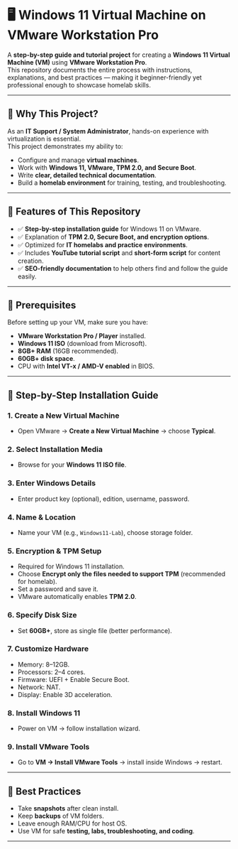 # 🖥️ Windows 11 Virtual Machine on VMware Workstation Pro

A **step-by-step guide and tutorial project** for creating a **Windows 11 Virtual Machine (VM)** using **VMware Workstation Pro**.  
This repository documents the entire process with instructions, explanations, and best practices — making it beginner-friendly yet professional enough to showcase homelab skills.

---

## 🔹 Why This Project?
As an **IT Support / System Administrator**, hands-on experience with virtualization is essential.  
This project demonstrates my ability to:
- Configure and manage **virtual machines**.
- Work with **Windows 11, VMware, TPM 2.0, and Secure Boot**.
- Write **clear, detailed technical documentation**.
- Build a **homelab environment** for training, testing, and troubleshooting.

---

## 🔹 Features of This Repository
- ✅ **Step-by-step installation guide** for Windows 11 on VMware.  
- ✅ Explanation of **TPM 2.0, Secure Boot, and encryption options**.  
- ✅ Optimized for **IT homelabs and practice environments**.  
- ✅ Includes **YouTube tutorial script** and **short-form script** for content creation.  
- ✅ **SEO-friendly documentation** to help others find and follow the guide easily.  

---

## 🔹 Prerequisites
Before setting up your VM, make sure you have:
- **VMware Workstation Pro / Player** installed.
- **Windows 11 ISO** (download from Microsoft).
- **8GB+ RAM** (16GB recommended).
- **60GB+ disk space**.
- CPU with **Intel VT-x / AMD-V enabled** in BIOS.

---

## 🔹 Step-by-Step Installation Guide

### 1. Create a New Virtual Machine
- Open VMware → **Create a New Virtual Machine** → choose **Typical**.

### 2. Select Installation Media
- Browse for your **Windows 11 ISO file**.

### 3. Enter Windows Details
- Enter product key (optional), edition, username, password.

### 4. Name & Location
- Name your VM (e.g., `Windows11-Lab`), choose storage folder.

### 5. Encryption & TPM Setup
- Required for Windows 11 installation.
- Choose **Encrypt only the files needed to support TPM** (recommended for homelab).
- Set a password and save it.
- VMware automatically enables **TPM 2.0**.

### 6. Specify Disk Size
- Set **60GB+**, store as single file (better performance).

### 7. Customize Hardware
- Memory: 8–12GB.  
- Processors: 2–4 cores.  
- Firmware: UEFI + Enable Secure Boot.  
- Network: NAT.  
- Display: Enable 3D acceleration.  

### 8. Install Windows 11
- Power on VM → follow installation wizard.

### 9. Install VMware Tools
- Go to **VM → Install VMware Tools** → install inside Windows → restart.

---

## 🔹 Best Practices
- Take **snapshots** after clean install.  
- Keep **backups** of VM folders.  
- Leave enough RAM/CPU for host OS.  
- Use VM for safe **testing, labs, troubleshooting, and coding**.  

---
